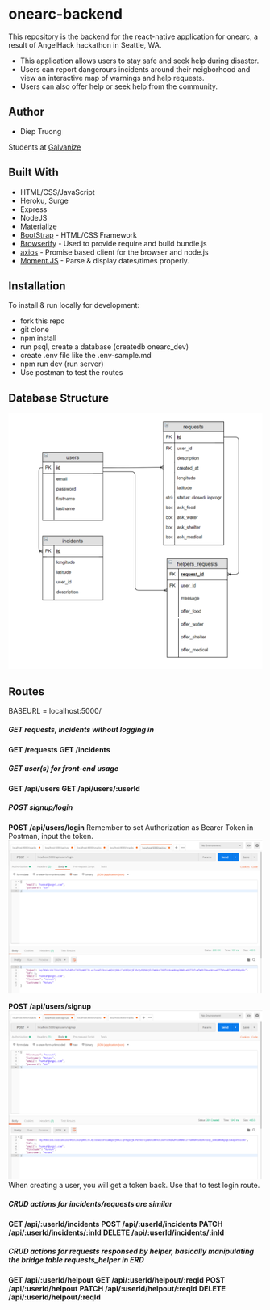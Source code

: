# onearc-backend

This repository is the backend for the react-native application for onearc, a result of AngelHack hackathon in Seattle, WA.

- This application allows users to stay safe and seek help during disaster.
- Users can report dangerours incidents around their neigborhood and view an interactive map of warnings and help requests.
- Users can also offer help or seek help from the community.

## Author

- Diep Truong

Students at [Galvanize](https://galvanize.com)

## Built With

- HTML/CSS/JavaScript
- Heroku, Surge
- Express
- NodeJS
- Materialize
- [BootStrap](http://www.getbootstrap.com/) - HTML/CSS Framework
- [Browserify](https://http://browserify.org/) - Used to provide require and build bundle.js
- [axios](https://www.npmjs.com/package/axios) - Promise based client for the browser and node.js
- [Moment.JS](https://momentjs.com/timezone/) - Parse & display dates/times properly.

## Installation

To install & run locally for development:

- fork this repo
- git clone
- npm install
- run psql, create a database (createdb onearc_dev)
- create .env file like the .env-sample.md
- npm run dev (run server)
- Use postman to test the routes

## Database Structure

![](./images/ERD.PNG)

## Routes

BASEURL = localhost:5000/

##### GET requests, incidents without logging in 
**GET /requests**
**GET /incidents**

##### GET user(s) for front-end usage
**GET /api/users**
**GET /api/users/:userId**

##### POST signup/login
**POST /api/users/login**
Remember to set Authorization as Bearer Token in Postman, input the token.
![](./images/login.PNG)

**POST /api/users/signup**
![](./images/post_user.PNG)
When creating a user, you will get a token back. Use that to test login route.

##### CRUD actions for incidents/requests are similar

**GET /api/:userId/incidents**
**POST /api/:userId/incidents**
**PATCH /api/:userId/incidents/:inId**
**DELETE /api/:userId/incidents/:inId**

##### CRUD actions for requests responsed by helper, basically manipulating the bridge table requests_helper in ERD

**GET /api/:userId/helpout**
**GET /api/:userId/helpout/:reqId**
**POST /api/:userId/helpout**
**PATCH /api/:userId/helpout/:reqId**
**DELETE /api/:userId/helpout/:reqId**
